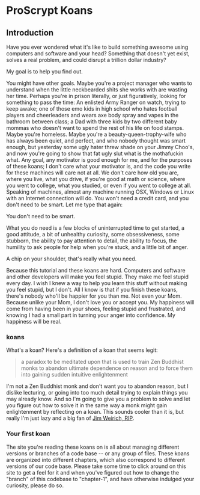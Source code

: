 # ProScrypt Koans

## Introduction

Have you ever wondered what it's like to build something awesome using computers and software and your head? Something that doesn't yet exist, solves a real problem, and could disrupt a trillion dollar industry?

My goal is to help you find out.

You might have other goals. Maybe you're a project manager who wants to understand when the little neckbearded shits she works with are wasting her time. Perhaps you're in prison literally, or just figuratively, looking for something to pass the time: An enlisted Army Ranger on watch, trying to keep awake; one of those emo kids in high school who hates football players and cheerleaders and wears axe body spray and vapes in the bathroom between class; a Dad with three kids by two different baby mommas who doesn't want to spend the rest of his life on food stamps. Maybe you're homeless. Maybe you're a beauty-queen-trophy-wife who has always been quiet, and perfect, and who nobody thought was smart enough, but yesterday some ugly hater threw shade on your Jimmy Choo's, and now you're going to show that fat ugly slut what is the mothafuckin what. Any goal, any motivator is good enough for me, and for the purposes of these koans; I don't care what your motivator is, and the code you write for these machines will care not at all. We don't care how old you are, where you live, what you drive, if you're good at math or science, where you went to college, what you studied, or even if you went to college at all. Speaking of machines, almost any machine running OSX, Windows or Linux with an Internet connection will do. You won't need a credit card, and you don't need to be smart. Let me type that again:

You don't need to be smart.

What you do need is a few blocks of uninterrupted time to get started, a good attitude, a bit of unhealthy curiosity, some obsessiveness, some stubborn, the ability to pay attention to detail, the ability to focus, the humility to ask people for help when you're stuck, and a little bit of anger.

A chip on your shoulder, that's really what you need.

Because this tutorial and these koans are hard. Computers and software and other developers will make you feel stupid. They make me feel stupid every day. I wish I knew a way to help you learn this stuff without making you feel stupid, but I don't. All I know is that if you finish these koans, there's nobody who'll be happier for you than me. Not even your Mom. Because unlike your Mom, I don't love you or accept you. My happiness will come from having been in your shoes, feeling stupid and frustrated, and knowing I had a small part in turning your anger into confidence. My happiness will be real.

### koans

What's a koan? Here's a definition of a koan that seems legit:

> a paradox to be meditated upon that is used to train Zen Buddhist monks to abandon ultimate dependence on reason and to force them into gaining sudden intuitive enlightenment

I'm not a Zen Buddhist monk and don't want you to abandon reason, but I dislike lecturing, or going into too much detail trying to explain things you may already know. And so I'm going to give you a problem to solve and let you figure out how to solve it in the same way a monk might gain enlightenment by reflecting on a koan. This sounds cooler than it is, but really I'm just lazy and a big fan of [Jim Weirich, RIP](http://rubykoans.com/).

### Your first koan

The site you're reading these koans on is all about managing different versions or branches of a code base -- or any group of files. These koans are organized into different chapters, which also correspond to different versions of our code base. Please take some time to click around on this site to get a feel for it and when you've figured out how to change the "branch" of this codebase to "chapter-1", and have otherwise indulged your curiosity, please do so.  
